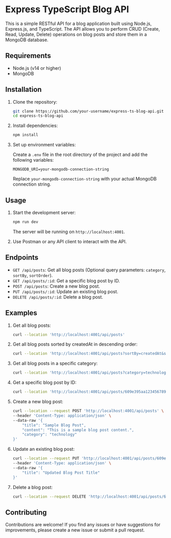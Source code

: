 # Express TypeScript Blog API

This is a simple RESTful API for a blog application built using Node.js, Express.js, and TypeScript. The API allows you to perform CRUD (Create, Read, Update, Delete) operations on blog posts and store them in a MongoDB database.

## Requirements

- Node.js (v14 or higher)
- MongoDB

## Installation

1. Clone the repository:

   ```bash
   git clone https://github.com/your-username/express-ts-blog-api.git
   cd express-ts-blog-api
   ```

2. Install dependencies:

   ```bash
   npm install
   ```

3. Set up environment variables:

   Create a `.env` file in the root directory of the project and add the following variables:

   ```plaintext
   MONGODB_URI=your-mongodb-connection-string
   ```

   Replace `your-mongodb-connection-string` with your actual MongoDB connection string.

## Usage

1. Start the development server:

   ```bash
   npm run dev
   ```

   The server will be running on `http://localhost:4001`.

2. Use Postman or any API client to interact with the API.

## Endpoints

- `GET /api/posts`: Get all blog posts (Optional query parameters: `category`, `sortBy`, `sortOrder`).
- `GET /api/posts/:id`: Get a specific blog post by ID.
- `POST /api/posts`: Create a new blog post.
- `PUT /api/posts/:id`: Update an existing blog post.
- `DELETE /api/posts/:id`: Delete a blog post.

## Examples

1. Get all blog posts:

   ```bash
   curl --location 'http://localhost:4001/api/posts'
   ```

2. Get all blog posts sorted by createdAt in descending order:

   ```bash
   curl --location 'http://localhost:4001/api/posts?sortBy=createdAt&sortOrder=desc'
   ```

3. Get all blog posts in a specific category:

   ```bash
   curl --location 'http://localhost:4001/api/posts?category=technology'
   ```

4. Get a specific blog post by ID:

   ```bash
   curl --location 'http://localhost:4001/api/posts/609e395aa1234567890abcdef'
   ```

5. Create a new blog post:

   ```bash
   curl --location --request POST 'http://localhost:4001/api/posts' \
   --header 'Content-Type: application/json' \
   --data-raw '{
       "title": "Sample Blog Post",
       "content": "This is a sample blog post content.",
       "category": "technology"
   }'
   ```

6. Update an existing blog post:

   ```bash
   curl --location --request PUT 'http://localhost:4001/api/posts/609e395aa1234567890abcdef' \
   --header 'Content-Type: application/json' \
   --data-raw '{
       "title": "Updated Blog Post Title"
   }'
   ```

7. Delete a blog post:

   ```bash
   curl --location --request DELETE 'http://localhost:4001/api/posts/609e395aa1234567890abcdef'
   ```

## Contributing

Contributions are welcome! If you find any issues or have suggestions for improvements, please create a new issue or submit a pull request.

